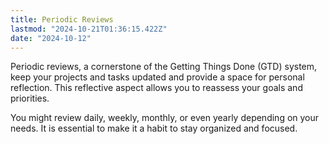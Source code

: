 ```yaml
---
title: Periodic Reviews
lastmod: "2024-10-21T01:36:15.422Z"
date: "2024-10-12"
---
```


Periodic reviews, a cornerstone of the Getting Things Done (GTD) system, keep your projects and tasks updated and provide a space for personal reflection. This reflective aspect allows you to reassess your goals and priorities.

You might review daily, weekly, monthly, or even yearly depending on your needs. It is essential to make it a habit to stay organized and focused.
